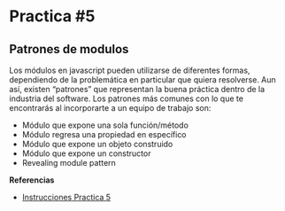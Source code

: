 # Practica #5
## Patrones de modulos
Los módulos en javascript pueden utilizarse de diferentes formas, dependiendo de la problemática en particular que  quiera resolverse. Aun así, existen “patrones” que representan la buena práctica dentro de la industria del software. Los patrones más comunes con lo que te encontrarás al incorporarte a un equipo de trabajo son:
- Módulo que expone una sola función/método
- Módulo regresa una propiedad en específico
- Módulo que expone un objeto construido
- Módulo que expone un constructor
- Revealing module pattern

**Referencias**
- [Instrucciones Practica 5](https://docs.google.com/document/d/17gHOXCx_VNlreBefbYv7GN1MBM5q5EI4s0DjcB1P5-k/edit)
